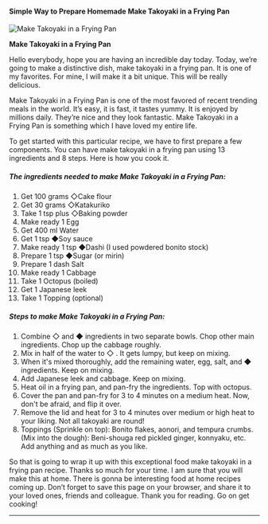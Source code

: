             

#### Simple Way to Prepare Homemade Make Takoyaki in a Frying Pan

![Make Takoyaki in a Frying Pan](https://img-global.cpcdn.com/recipes/5210254066319360/751x532cq70/make-takoyaki-in-a-frying-pan-recipe-main-photo.jpg)

**Make Takoyaki in a Frying Pan**

Hello everybody, hope you are having an incredible day today. Today, we’re going to make a distinctive dish, make takoyaki in a frying pan. It is one of my favorites. For mine, I will make it a bit unique. This will be really delicious.

Make Takoyaki in a Frying Pan is one of the most favored of recent trending meals in the world. It’s easy, it is fast, it tastes yummy. It is enjoyed by millions daily. They’re nice and they look fantastic. Make Takoyaki in a Frying Pan is something which I have loved my entire life.

To get started with this particular recipe, we have to first prepare a few components. You can have make takoyaki in a frying pan using 13 ingredients and 8 steps. Here is how you cook it.

##### The ingredients needed to make Make Takoyaki in a Frying Pan:

1.  Get 100 grams ◇Cake flour
2.  Get 30 grams ◇Katakuriko
3.  Take 1 tsp plus ◇Baking powder
4.  Make ready 1 Egg
5.  Get 400 ml Water
6.  Get 1 tsp ◆Soy sauce
7.  Make ready 1 tsp ◆Dashi (I used powdered bonito stock)
8.  Prepare 1 tsp ◆Sugar (or mirin)
9.  Prepare 1 dash Salt
10.  Make ready 1 Cabbage
11.  Take 1 Octopus (boiled)
12.  Get 1 Japanese leek
13.  Take 1 Topping (optional)

##### Steps to make Make Takoyaki in a Frying Pan:

1.  Combine ◇ and ◆ ingredients in two separate bowls. Chop other main ingredients. Chop up the cabbage roughly.
2.  Mix in half of the water to ◇ . It gets lumpy, but keep on mixing.
3.  When it's mixed thoroughly, add the remaining water, egg, salt, and ◆ ingredients. Keep on mixing.
4.  Add Japanese leek and cabbage. Keep on mixing.
5.  Heat oil in a frying pan, and pan-fry the ingredients. Top with octopus.
6.  Cover the pan and pan-fry for 3 to 4 minutes on a medium heat. Now, don't be afraid, and flip it over.
7.  Remove the lid and heat for 3 to 4 minutes over medium or high heat to your liking. Not all takoyaki are round!
8.  Toppings (Sprinkle on top): Bonito flakes, aonori, and tempura crumbs. (Mix into the dough): Beni-shouga red pickled ginger, konnyaku, etc. Add anything and as much as you like.

So that is going to wrap it up with this exceptional food make takoyaki in a frying pan recipe. Thanks so much for your time. I am sure that you will make this at home. There is gonna be interesting food at home recipes coming up. Don’t forget to save this page on your browser, and share it to your loved ones, friends and colleague. Thank you for reading. Go on get cooking!

* * *
